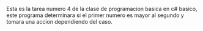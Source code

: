 Esta es la tarea numero 4 de la clase de programacion basica en c# basico, este programa determinara si el primer numero es mayor al segundo y tomara una accion dependiendo del caso.

